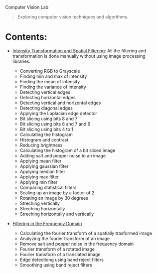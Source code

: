 Computer Vision Lab
> Exploring computer vision techniques and algorithms. 

# Contents:
* [Intensity Transformation and Spatial Filtering](https://github.com/arashsm79/computer-vision-lab/tree/main/Intensity-Transformation-and-Spatial-Filtering): All the filtering and transformation is done manually without using image processing libraries.
    * Converting RGB to Grayscale
    * Finding min and max of intensity
    * Finding the mean of intensity
    * Finding the variance of intensity
    * Detecting vertical edges
    * Detecting horizontal edges
    * Detecting vertical and horizontal edges
    * Detecting diagonal edges
    * Applying the Laplacian edge detector
    * Bit slicing using bits 8 and 7
    * Bit slicing using bits 8 and 7 and 6
    * Bit slicing using bits 4 to 1
    * Calculating the histogram
    * Histogram and contrast
    * Reducing brightness
    * Calculating the histogram of a bit sliced image
    * Adding salt and pepper noise to an image
    * Applying mean filter
    * Applying gaussian filter
    * Applying median filter
    * Applying max filter
    * Applying min filter
    * Comparing statistical filters
    * Scaling up an image by a factor of 2
    * Rotating an image by 30 degrees
    * Streching vertically
    * Streching horizontally
    * Streching horizontally and vertically
    
* [Filtering in the Frequency Domain](https://github.com/arashsm79/computer-vision-lab/tree/main/Filtering-in-the-Frequency-Domain)
   * Calculating the fourier transform of a spatially trasformed image
   * Analyzing the fourier transform of an image
   * Remove salt and pepper noise in the frequency domain
   * Fourier transform of a rotated image
   * Fourier transform of a translated image
   * Edge detectiong using band reject filters
   * Smoothing using band reject filters

